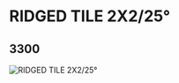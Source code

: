 # RIDGED TILE 2X2/25°
## 3300
![RIDGED TILE 2X2/25°](https://lc-www-live-s.legocdn.com/media/bricks/5/2/330021.jpg)